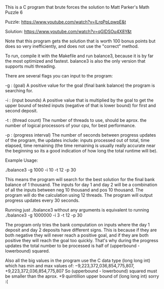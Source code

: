 This is a C program that brute forces the solution to Matt Parker's Math Puzzle 6 

Puzzle: https://www.youtube.com/watch?v=ILrqPpLpwpE&t

Solution: https://www.youtube.com/watch?v=qGlDSOu4X8Y&t

Note that this program gets the solution that is worth 100 bonus points but does so very inefficiently, and does not use the "correct" method. 

To run, compile it with the Makefile and run balance3, because it is by far the most optimized and fastest.
balance3 is also the only version that supports multi threading.


There are several flags you can input to the program:

-g : (goal) A positive value for the goal (final bank balance) the program is searching for.

-i : (input bounds) A positive value that is multiplied by the goal to get the upper bound of tested inputs 
     (negative of that is lower bound) for first and second deposit.
     
-t : (thread count) The number of threads to use, should be aprox. the number of logical processors of your cpu, for best performance.

-p : (progress interval) The number of seconds between progress updates of the program, 
     the updates include: inputs processed out of total, time elapsed, time remaining
     (the time remaining is usually really accurate near the beginning so its a good indication of how long the total runtime will be).
     
Example Usage:

./balance3 -g 1000 -i 10 -t 12 -p 30


This means the program will search for the best solution for the final bank balance of 1 thousand.
The inputs for day 1 and day 2 will be a combination of all the inputs between neg 10 thousand and pos 10 thousand.
The program will do the calculation using 12 threads.
The program will output progress updates every 30 seconds.


Running just ./balance3 without any arguments is equivalent to running ./balance3 -g 1000000 -i 3 -t 12 -p 30


The program only tries the bank computation on inputs where the day 1 deposit and day 2 deposits have different signs.
This is because if they are both negative they will never reach a positive goal,
and if they are both positive they will reach the goal too quickly.
That's why during the progress updates the total number to be processed is half of (upperbound - lowerbound) squared.


Also all the big values in the program use the C data type (long long int) which has min and max values of:
−9,223,372,036,854,775,807, +9,223,372,036,854,775,807
So (upperbound  - lowerbound) squared must be smaller than the aprox. +9 quintillion upper bound of (long long int) sorry :(

